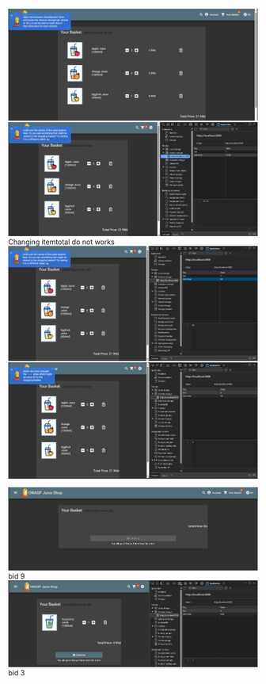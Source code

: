 ![alt text](/week3-broken-access-control/kelas/images/image-5.png)
![alt text](/week3-broken-access-control/kelas/images/image-6.png)
Changing itemtotal do not works
![alt text](/week3-broken-access-control/kelas/images/image-7.png)
![alt text](/week3-broken-access-control/kelas/images/image-8.png)

![alt text](/week3-broken-access-control/kelas/images/image-9.png) bid 9
![alt text](/week3-broken-access-control/kelas/images/image-10.png) bid 3